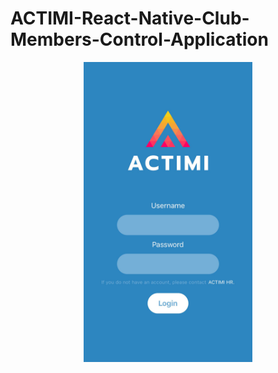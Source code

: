 # ACTIMI-React-Native-Club-Members-Control-Application


<div align="center"><img src="https://raw.githubusercontent.com/melihcengelli/ACTIMI-React-Native-Club-Members-Control-Application/main/assets/login.jpeg?token=GHSAT0AAAAAABRIHPXMZ2SFN5RPP34XG54IYTP27PA" alt="drawing" width="270" height="480"/></div>
